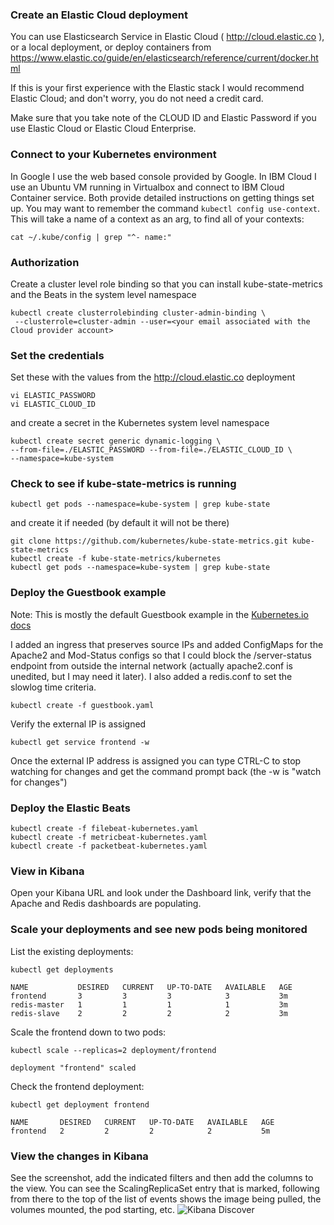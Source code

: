 ### Create an Elastic Cloud deployment
You can use Elasticsearch Service in Elastic Cloud ( http://cloud.elastic.co ), or a local deployment, or deploy containers from https://www.elastic.co/guide/en/elasticsearch/reference/current/docker.html

If this is your first experience with the Elastic stack I would recommend Elastic Cloud; and don't worry, you do not need a credit card.

Make sure that you take note of the CLOUD ID and Elastic Password if you use Elastic Cloud or Elastic Cloud Enterprise.

### Connect to your Kubernetes environment
In Google I use the web based console provided by Google.  In IBM Cloud I use an Ubuntu VM running in Virtualbox and connect to IBM Cloud Container service.  Both provide detailed instructions on getting things set up.  You may want to remember the command `kubectl config use-context`.  This will take a name of a context as an arg, to find all of your contexts:

`cat ~/.kube/config | grep "^- name:"`

### Authorization
Create a cluster level role binding so that you can install kube-state-metrics and the Beats in the system level namespace

```
kubectl create clusterrolebinding cluster-admin-binding \
 --clusterrole=cluster-admin --user=<your email associated with the Cloud provider account>
```

### Set the credentials
Set these with the values from the http://cloud.elastic.co deployment

```
vi ELASTIC_PASSWORD
vi ELASTIC_CLOUD_ID
```
and create a secret in the Kubernetes system level namespace

```
kubectl create secret generic dynamic-logging \
--from-file=./ELASTIC_PASSWORD --from-file=./ELASTIC_CLOUD_ID \
--namespace=kube-system
```

### Check to see if kube-state-metrics is running
```
kubectl get pods --namespace=kube-system | grep kube-state
```
and create it if needed (by default it will not be there)

```
git clone https://github.com/kubernetes/kube-state-metrics.git kube-state-metrics
kubectl create -f kube-state-metrics/kubernetes
kubectl get pods --namespace=kube-system | grep kube-state 
```

### Deploy the Guestbook example
Note: This is mostly the default Guestbook example in the [Kubernetes.io docs](https://github.com/kubernetes/examples/blob/master/guestbook/all-in-one/guestbook-all-in-one.yaml)

I added an ingress that preserves source IPs and added ConfigMaps for the Apache2 and Mod-Status configs so that I could block the /server-status endpoint from outside the internal network (actually apache2.conf is unedited, but I may need it later).  I also added a redis.conf to set the slowlog time criteria.

```
kubectl create -f guestbook.yaml 
```
Verify the external IP is assigned

```
kubectl get service frontend -w
```
Once the external IP address is assigned you can type CTRL-C to stop watching for changes and get the command prompt back (the -w is "watch for changes")

### Deploy the Elastic Beats
```
kubectl create -f filebeat-kubernetes.yaml 
kubectl create -f metricbeat-kubernetes.yaml 
kubectl create -f packetbeat-kubernetes.yaml 
```

### View in Kibana

Open your Kibana URL and look under the Dashboard link, verify that the Apache and Redis dashboards are populating.

### Scale your deployments and see new pods being monitored
List the existing deployments:
```
kubectl get deployments

NAME           DESIRED   CURRENT   UP-TO-DATE   AVAILABLE   AGE
frontend       3         3         3            3           3m
redis-master   1         1         1            1           3m
redis-slave    2         2         2            2           3m
```

Scale the frontend down to two pods:
```
kubectl scale --replicas=2 deployment/frontend

deployment "frontend" scaled
```

Check the frontend deployment:
```
kubectl get deployment frontend

NAME       DESIRED   CURRENT   UP-TO-DATE   AVAILABLE   AGE
frontend   2         2         2            2           5m
```

### View the changes in Kibana
See the screenshot, add the indicated filters and then add the columns to the view.  You can see the ScalingReplicaSet entry that is marked, following from there to the top of the list of events shows the image being pulled, the volumes mounted, the pod starting, etc.
![Kibana Discover](https://raw.githubusercontent.com/elastic/examples/master/MonitoringKubernetes/scaling-discover.png)
